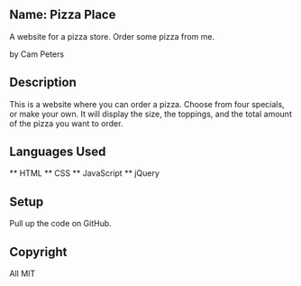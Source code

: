 ## Name: Pizza Place

A website for a pizza store. Order some pizza from me.

by Cam Peters

## Description

This is a website where you can order a pizza. Choose from four specials, or make your own. It will display the size, the toppings, and the total amount of the pizza you want to order.

## Languages Used

** HTML
** CSS
** JavaScript
** jQuery

## Setup

Pull up the code on GitHub.

## Copyright

All MIT
